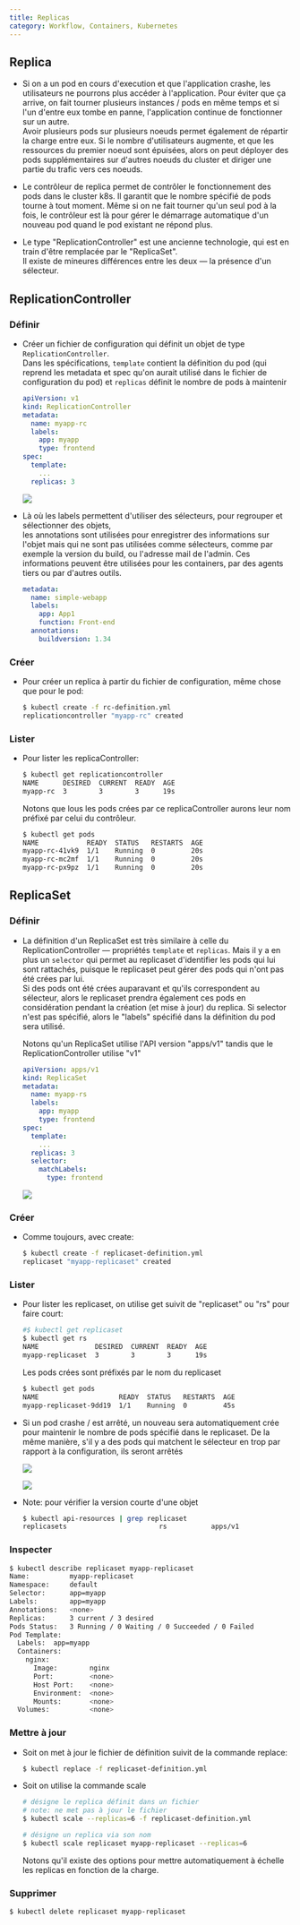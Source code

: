 ```yaml
---
title: Replicas
category: Workflow, Containers, Kubernetes
---
```


## Replica

* Si on a un pod en cours d'execution et que l'application crashe, les utilisateurs ne pourrons plus accéder à l'application. Pour éviter que ça arrive, on fait tourner plusieurs instances / pods en même temps et si l'un d'entre eux tombe en panne, l'application continue de fonctionner sur un autre.  
  Avoir plusieurs pods sur plusieurs noeuds permet également de répartir la charge entre eux. Si le nombre d'utilisateurs augmente, et que les ressources du premier noeud sont épuisées, alors on peut déployer des pods supplémentaires sur d'autres noeuds du cluster et diriger une partie du trafic vers ces noeuds.

* Le contrôleur de replica permet de contrôler le fonctionnement des pods dans le cluster k8s. Il garantit que le nombre spécifié de pods tourne à tout moment. Même si on ne fait tourner qu'un seul pod à la fois, le contrôleur est là pour gérer le démarrage automatique d'un nouveau pod quand le pod existant ne répond plus.

* Le type "ReplicationController" est une ancienne technologie, qui est en train d'être remplacée par le "ReplicaSet".  
  Il existe de mineures différences entre les deux — la présence d'un sélecteur.

## ReplicationController

### Définir

* Créer un fichier de configuration qui définit un objet de type `ReplicationController`.  
  Dans les spécifications, `template` contient la définition du pod (qui reprend les metadata et spec qu'on aurait utilisé dans le fichier de configuration du pod) et `replicas` définit le nombre de pods à maintenir

  ``` yml
  apiVersion: v1
  kind: ReplicationController
  metadata:
    name: myapp-rc
    labels:
      app: myapp
      type: frontend
  spec:
    template:
      ...
    replicas: 3
  ```

  ![](https://i.imgur.com/Z8a02Lt.png)

* Là où les labels permettent d'utiliser des sélecteurs, pour regrouper et sélectionner des objets,  
  les annotations sont utilisées pour enregistrer des informations sur l'objet mais qui ne sont pas utilisées comme sélecteurs, comme par exemple la version du build, ou l'adresse mail de l'admin. Ces informations peuvent être utilisées pour les containers, par des agents tiers ou par d'autres outils.

  ``` yml
  metadata:
    name: simple-webapp
    labels:
      app: App1
      function: Front-end
    annotations:
      buildversion: 1.34
  ```

### Créer

* Pour créer un replica à partir du fichier de configuration,
  même chose que pour le pod:

  ``` bash
  $ kubectl create -f rc-definition.yml
  replicationcontroller "myapp-rc" created
  ```

### Lister

* Pour lister les replicaController:

  ``` bash
  $ kubectl get replicationcontroller
  NAME      DESIRED  CURRENT  READY  AGE
  myapp-rc  3        3        3      19s
  ```

  Notons que lous les pods crées par ce replicaController aurons leur nom préfixé par celui du contrôleur.

  ``` bash
  $ kubectl get pods
  NAME            READY  STATUS   RESTARTS  AGE
  myapp-rc-41vk9  1/1    Running  0         20s
  myapp-rc-mc2mf  1/1    Running  0         20s
  myapp-rc-px9pz  1/1    Running  0         20s
  ```

## ReplicaSet

### Définir

* La définition d'un ReplicaSet est très similaire à celle du ReplicationController — propriétés `template` et `replicas`. Mais il y a en plus un `selector` qui permet au replicaset d'identifier les pods qui lui sont rattachés, puisque le replicaset peut gérer des pods qui n'ont pas été crées par lui.  
  Si des pods ont été crées auparavant et qu'ils correspondent au sélecteur, alors le replicaset prendra également ces pods en considération pendant la création (et mise à jour) du replica. Si selector n'est pas spécifié, alors le "labels" spécifié dans la définition du pod sera utilisé.

  Notons qu'un ReplicaSet utilise l'API version "apps/v1" tandis que le ReplicationController utilise "v1"

  ``` yml
  apiVersion: apps/v1
  kind: ReplicaSet
  metadata:
    name: myapp-rs
    labels:
      app: myapp
      type: frontend
  spec:
    template:
      ...
    replicas: 3
    selector:
      matchLabels:
        type: frontend
  ```

  ![](https://i.imgur.com/CTwVAoR.jpg)

### Créer

* Comme toujours, avec create:

  ``` bash
  $ kubectl create -f replicaset-definition.yml
  replicaset "myapp-replicaset" created
  ```

### Lister

* Pour lister les replicaset, on utilise get suivit de "replicaset" ou "rs" pour faire court:

  ``` bash
  #$ kubectl get replicaset
  $ kubectl get rs
  NAME              DESIRED  CURRENT  READY  AGE
  myapp-replicaset  3        3        3      19s
  ```

  Les pods crées sont préfixés par le nom du replicaset

  ``` bash
  $ kubectl get pods
  NAME                    READY  STATUS   RESTARTS  AGE
  myapp-replicaset-9dd19  1/1    Running  0         45s
  ```

* Si un pod crashe / est arrêté, un nouveau sera automatiquement crée pour maintenir le nombre de pods spécifié dans le replicaset.
  De la même manière, s'il y a des pods qui matchent le sélecteur en trop par rapport à la configuration, ils seront arrêtés

  ![](https://i.imgur.com/h4HNMWWl.png)

  ![](https://i.imgur.com/qk99Qg3l.png)

* Note: pour vérifier la version courte d'une objet

  ``` bash
  $ kubectl api-resources | grep replicaset
  replicasets                       rs           apps/v1                                true         ReplicaSet
  ```

### Inspecter

``` bash
$ kubectl describe replicaset myapp-replicaset
Name:          myapp-replicaset
Namespace:     default
Selector:      app=myapp
Labels:        app=myapp
Annotations:   <none>
Replicas:      3 current / 3 desired
Pods Status:   3 Running / 0 Waiting / 0 Succeeded / 0 Failed
Pod Template:
  Labels:  app=myapp
  Containers:
    nginx:
      Image:        nginx
      Port:         <none>
      Host Port:    <none>
      Environment:  <none>
      Mounts:       <none>
  Volumes:          <none>
```

### Mettre à jour

* Soit on met à jour le fichier de définition suivit de la commande replace:

  ``` bash
  $ kubectl replace -f replicaset-definition.yml
  ```

* Soit on utilise la commande scale

  ``` bash
  # désigne le replica définit dans un fichier
  # note: ne met pas à jour le fichier
  $ kubectl scale --replicas=6 -f replicaset-definition.yml
  ```

  ``` bash
  # désigne un replica via son nom
  $ kubectl scale replicaset myapp-replicaset --replicas=6
  ```

  Notons qu'il existe des options pour mettre automatiquement à échelle les replicas en fonction de la charge.

### Supprimer

``` bash
$ kubectl delete replicaset myapp-replicaset
```

